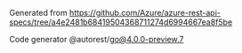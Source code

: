 Generated from https://github.com/Azure/azure-rest-api-specs/tree/a4e2481b68419504368711274d6994667ea8f5be

Code generator @autorest/go@4.0.0-preview.7